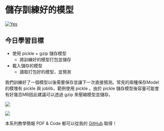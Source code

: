 # 儲存訓練好的模型
[![Yes](https://img.youtube.com/vi/w2zMaPu1fbw/0.jpg)](https://www.youtube.com/watch?v=w2zMaPu1fbw)

## 今日學習目標
- 使用 pickle + gzip 儲存模型
    - 將訓練好的模型打包並儲存
- 載入儲存的模型
    - 讀取打包好的模型，並預測

我們訓練好了一個模型以後需要保存並讓下一次直接預測。常見的兩種保存Model的模塊有 pickle 與 joblib，範例使用 pickle 。由於 pickle 儲存模型後容量可能會有好幾百MB因此建議可以透過 gzip 來壓縮模型並儲存。

![](https://i.imgur.com/55IeJSo.png)

![](https://i.imgur.com/gjhT0FQ.png)

本系列教學簡報 PDF & Code 都可以從我的 [GitHub](https://github.com/andy6804tw/2020-12th-ironman) 取得！